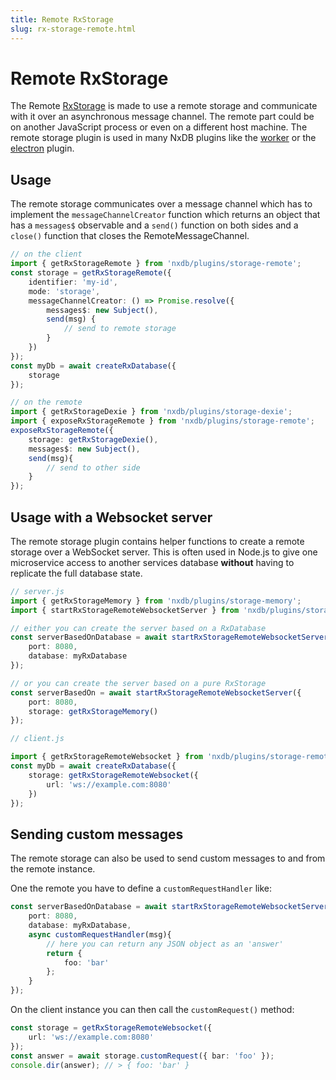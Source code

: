 ```yaml
---
title: Remote RxStorage
slug: rx-storage-remote.html
---
```


# Remote RxStorage

The Remote [RxStorage](./rx-storage.md) is made to use a remote storage and communicate with it over an asynchronous message channel.
The remote part could be on another JavaScript process or even on a different host machine.
The remote storage plugin is used in many NxDB plugins like the [worker](./rx-storage-worker.md) or the [electron](./electron.md) plugin.



## Usage

The remote storage communicates over a message channel which has to implement the `messageChannelCreator` function which returns an object that has a `messages$` observable and a `send()` function on both sides and a `close()` function that closes the RemoteMessageChannel.


```ts
// on the client
import { getRxStorageRemote } from 'nxdb/plugins/storage-remote';
const storage = getRxStorageRemote({
    identifier: 'my-id',
    mode: 'storage',
    messageChannelCreator: () => Promise.resolve({
        messages$: new Subject(),
        send(msg) {
            // send to remote storage
        }
    })
});
const myDb = await createRxDatabase({
    storage
});

// on the remote
import { getRxStorageDexie } from 'nxdb/plugins/storage-dexie';
import { exposeRxStorageRemote } from 'nxdb/plugins/storage-remote';
exposeRxStorageRemote({
    storage: getRxStorageDexie(),
    messages$: new Subject(),
    send(msg){
        // send to other side
    }
});
```




## Usage with a Websocket server

The remote storage plugin contains helper functions to create a remote storage over a WebSocket server.
This is often used in Node.js to give one microservice access to another services database **without** having to replicate the full database state.

```ts
// server.js
import { getRxStorageMemory } from 'nxdb/plugins/storage-memory';
import { startRxStorageRemoteWebsocketServer } from 'nxdb/plugins/storage-remote-websocket';

// either you can create the server based on a RxDatabase
const serverBasedOnDatabase = await startRxStorageRemoteWebsocketServer({
    port: 8080,
    database: myRxDatabase
});

// or you can create the server based on a pure RxStorage
const serverBasedOn = await startRxStorageRemoteWebsocketServer({
    port: 8080,
    storage: getRxStorageMemory()
});
```

```ts
// client.js

import { getRxStorageRemoteWebsocket } from 'nxdb/plugins/storage-remote-websocket';
const myDb = await createRxDatabase({
    storage: getRxStorageRemoteWebsocket({
        url: 'ws://example.com:8080'
    })
});
```


## Sending custom messages

The remote storage can also be used to send custom messages to and from the remote instance.

One the remote you have to define a `customRequestHandler` like:

```ts
const serverBasedOnDatabase = await startRxStorageRemoteWebsocketServer({
    port: 8080,
    database: myRxDatabase,
    async customRequestHandler(msg){
        // here you can return any JSON object as an 'answer'
        return {
            foo: 'bar'
        };
    } 
});
```

On the client instance you can then call the `customRequest()` method:


```ts
const storage = getRxStorageRemoteWebsocket({
    url: 'ws://example.com:8080'
});
const answer = await storage.customRequest({ bar: 'foo' });
console.dir(answer); // > { foo: 'bar' }
```

